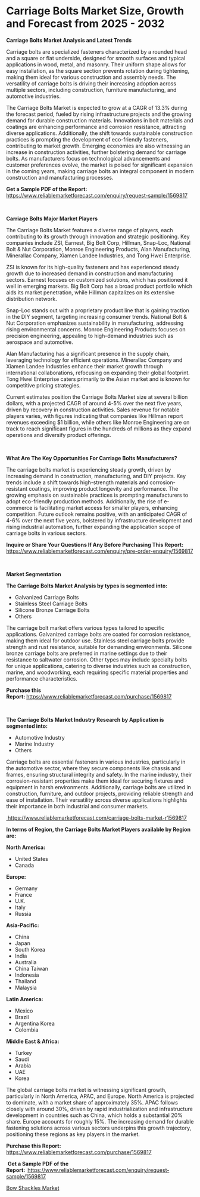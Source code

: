 <p><h1>Carriage Bolts Market Size, Growth and Forecast from 2025 - 2032</h1></p><p><strong>Carriage Bolts Market Analysis and Latest Trends</strong></p>
<p><p>Carriage bolts are specialized fasteners characterized by a rounded head and a square or flat underside, designed for smooth surfaces and typical applications in wood, metal, and masonry. Their uniform shape allows for easy installation, as the square section prevents rotation during tightening, making them ideal for various construction and assembly needs. The versatility of carriage bolts is driving their increasing adoption across multiple sectors, including construction, furniture manufacturing, and automotive industries.</p><p>The Carriage Bolts Market is expected to grow at a CAGR of 13.3% during the forecast period, fueled by rising infrastructure projects and the growing demand for durable construction materials. Innovations in bolt materials and coatings are enhancing performance and corrosion resistance, attracting diverse applications. Additionally, the shift towards sustainable construction practices is prompting the development of eco-friendly fasteners, contributing to market growth. Emerging economies are also witnessing an increase in construction activities, further bolstering demand for carriage bolts. As manufacturers focus on technological advancements and customer preferences evolve, the market is poised for significant expansion in the coming years, making carriage bolts an integral component in modern construction and manufacturing processes.</p></p>
<p><strong>Get a Sample PDF of the Report:&nbsp;</strong> <a href="https://www.reliablemarketforecast.com/enquiry/request-sample/1569817?utm_campaign=2320&utm_medium=2&utm_source=Github&utm_content=ia&utm_term=25032025&utm_id=carriage-bolts">https://www.reliablemarketforecast.com/enquiry/request-sample/1569817</a></p>
<p>&nbsp;</p>
<p><strong>Carriage Bolts Major Market Players</strong></p>
<p><p>The Carriage Bolts Market features a diverse range of players, each contributing to its growth through innovation and strategic positioning. Key companies include ZSI, Earnest, Big Bolt Corp, Hillman, Snap-Loc, National Bolt & Nut Corporation, Monroe Engineering Products, Alan Manufacturing, Minerallac Company, Xiamen Landee Industries, and Tong Hwei Enterprise.</p><p>ZSI is known for its high-quality fasteners and has experienced steady growth due to increased demand in construction and manufacturing sectors. Earnest focuses on customized solutions, which has positioned it well in emerging markets. Big Bolt Corp has a broad product portfolio which aids its market penetration, while Hillman capitalizes on its extensive distribution network.</p><p>Snap-Loc stands out with a proprietary product line that is gaining traction in the DIY segment, targeting increasing consumer trends. National Bolt & Nut Corporation emphasizes sustainability in manufacturing, addressing rising environmental concerns. Monroe Engineering Products focuses on precision engineering, appealing to high-demand industries such as aerospace and automotive.</p><p>Alan Manufacturing has a significant presence in the supply chain, leveraging technology for efficient operations. Minerallac Company and Xiamen Landee Industries enhance their market growth through international collaborations, refocusing on expanding their global footprint. Tong Hwei Enterprise caters primarily to the Asian market and is known for competitive pricing strategies.</p><p>Current estimates position the Carriage Bolts Market size at several billion dollars, with a projected CAGR of around 4-5% over the next five years, driven by recovery in construction activities. Sales revenue for notable players varies, with figures indicating that companies like Hillman report revenues exceeding $1 billion, while others like Monroe Engineering are on track to reach significant figures in the hundreds of millions as they expand operations and diversify product offerings.</p></p>
<p>&nbsp;</p>
<p><strong>What Are The Key Opportunities For Carriage Bolts Manufacturers?</strong></p>
<p><p>The carriage bolts market is experiencing steady growth, driven by increasing demand in construction, manufacturing, and DIY projects. Key trends include a shift towards high-strength materials and corrosion-resistant coatings, improving product longevity and performance. The growing emphasis on sustainable practices is prompting manufacturers to adopt eco-friendly production methods. Additionally, the rise of e-commerce is facilitating market access for smaller players, enhancing competition. Future outlook remains positive, with an anticipated CAGR of 4-6% over the next five years, bolstered by infrastructure development and rising industrial automation, further expanding the application scope of carriage bolts in various sectors.</p></p>
<p><strong>Inquire or Share Your Questions If Any Before Purchasing This Report:</strong> <a href="https://www.reliablemarketforecast.com/enquiry/pre-order-enquiry/1569817?utm_campaign=2320&utm_medium=2&utm_source=Github&utm_content=ia&utm_term=25032025&utm_id=carriage-bolts">https://www.reliablemarketforecast.com/enquiry/pre-order-enquiry/1569817</a></p>
<p>&nbsp;</p>
<p><strong>Market Segmentation</strong></p>
<p><strong>The Carriage Bolts Market Analysis by types is segmented into:</strong></p>
<p><ul><li>Galvanized Carriage Bolts</li><li>Stainless Steel Carriage Bolts</li><li>Silicone Bronze Carriage Bolts</li><li>Others</li></ul></p>
<p><p>The carriage bolt market offers various types tailored to specific applications. Galvanized carriage bolts are coated for corrosion resistance, making them ideal for outdoor use. Stainless steel carriage bolts provide strength and rust resistance, suitable for demanding environments. Silicone bronze carriage bolts are preferred in marine settings due to their resistance to saltwater corrosion. Other types may include specialty bolts for unique applications, catering to diverse industries such as construction, marine, and woodworking, each requiring specific material properties and performance characteristics.</p></p>
<p><strong>Purchase this Report:&nbsp;</strong><a href="https://www.reliablemarketforecast.com/purchase/1569817?utm_campaign=2320&utm_medium=2&utm_source=Github&utm_content=ia&utm_term=25032025&utm_id=carriage-bolts">https://www.reliablemarketforecast.com/purchase/1569817</a></p>
<p>&nbsp;</p>
<p><strong>The Carriage Bolts Market Industry Research by Application is segmented into:</strong></p>
<p><ul><li>Automotive Industry</li><li>Marine Industry</li><li>Others</li></ul></p>
<p><p>Carriage bolts are essential fasteners in various industries, particularly in the automotive sector, where they secure components like chassis and frames, ensuring structural integrity and safety. In the marine industry, their corrosion-resistant properties make them ideal for securing fixtures and equipment in harsh environments. Additionally, carriage bolts are utilized in construction, furniture, and outdoor projects, providing reliable strength and ease of installation. Their versatility across diverse applications highlights their importance in both industrial and consumer markets.</p></p>
<p><a href="https://www.reliablemarketforecast.com/carriage-bolts-market-r1569817?utm_campaign=2320&utm_medium=2&utm_source=Github&utm_content=ia&utm_term=25032025&utm_id=carriage-bolts">&nbsp;https://www.reliablemarketforecast.com/carriage-bolts-market-r1569817</a></p>
<p><strong>In terms of Region, the Carriage Bolts Market Players available by Region are:</strong></p>
<p>
    <p> <strong> North America: </strong>
        <ul>
            <li>United States</li>
            <li>Canada</li>
        </ul>
        </p> 
    <p> <strong> Europe: </strong>
        <ul>
            <li>Germany</li>
            <li>France</li>
            <li>U.K.</li>
            <li>Italy</li>
            <li>Russia</li>
        </ul>
        </p> 
    <p> <strong> Asia-Pacific: </strong>
        <ul>
            <li>China</li>
            <li>Japan</li>
            <li>South Korea</li>
            <li>India</li>
            <li>Australia</li>
            <li>China Taiwan</li>
            <li>Indonesia</li>
            <li>Thailand</li>
            <li>Malaysia</li>
        </ul>
        </p> 
    <p> <strong> Latin America: </strong>
        <ul>
            <li>Mexico</li>
            <li>Brazil</li>
            <li>Argentina Korea</li>
            <li>Colombia</li>
        </ul>
        </p> 
    <p> <strong> Middle East & Africa: </strong>
        <ul>
            <li>Turkey</li>
            <li>Saudi</li>
            <li>Arabia</li>
            <li>UAE</li>
            <li>Korea</li>
        </ul>
    </p>
    </p>
<p><p>The global carriage bolts market is witnessing significant growth, particularly in North America, APAC, and Europe. North America is projected to dominate, with a market share of approximately 35%. APAC follows closely with around 30%, driven by rapid industrialization and infrastructure development in countries such as China, which holds a substantial 20% share. Europe accounts for roughly 15%. The increasing demand for durable fastening solutions across various sectors underpins this growth trajectory, positioning these regions as key players in the market.</p></p>
<p><strong>Purchase this Report: </strong><a href="https://www.reliablemarketforecast.com/purchase/1569817?utm_campaign=2320&utm_medium=2&utm_source=Github&utm_content=ia&utm_term=25032025&utm_id=carriage-bolts">https://www.reliablemarketforecast.com/purchase/1569817</a></p>
<p>&nbsp;<strong>Get a Sample PDF of the Report:&nbsp;&nbsp;</strong><a href="https://www.reliablemarketforecast.com/enquiry/request-sample/1569817?utm_campaign=2320&utm_medium=2&utm_source=Github&utm_content=ia&utm_term=25032025&utm_id=carriage-bolts">https://www.reliablemarketforecast.com/enquiry/request-sample/1569817</a></p>
<p><strong></strong></p>
<p><p><a href="https://github.com/cheryjhonson/Market-Research-Report-List-1/blob/main/bow-shackles-market.md?utm_campaign=2320&utm_medium=2&utm_source=Github&utm_content=ia&utm_term=25032025&utm_id=carriage-bolts">Bow Shackles Market</a></p></p>